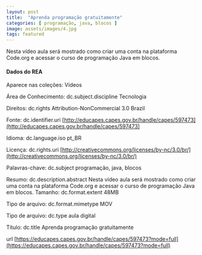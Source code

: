 ```yaml
---
layout: post
title:  "Aprenda programação gratuitamente"
categories: [ programação, java, blocos ]
image: assets/images/4.jpg
tags: featured
---
```


Nesta vídeo aula será mostrado como criar uma conta na plataforma Code.org e acessar o curso de programação Java em blocos.

#### Dados do REA

Aparece nas coleções:	Vídeos

Área de Conhecimento: dc.subject.discipline	Tecnologia

Direitos: dc.rights	Attribution-NonCommercial 3.0 Brazil

Fonte: dc.identifier.uri	[http://educapes.capes.gov.br/handle/capes/597473](http://educapes.capes.gov.br/handle/capes/597473)

Idioma: dc.language.iso	pt_BR

Licença: dc.rights.uri	[http://creativecommons.org/licenses/by-nc/3.0/br/](http://creativecommons.org/licenses/by-nc/3.0/br/)

Palavras-chave: dc.subject	programação, java, blocos

Resumo: dc.description.abstract	Nesta vídeo aula será mostrado como criar uma conta na plataforma Code.org e acessar o curso de programação Java em blocos.
Tamanho: dc.format.extent	48MB

Tipo de arquivo: dc.format.mimetype	MOV

Tipo de arquivo: dc.type	aula digital

Título: dc.title	Aprenda programação gratuitamente

url	[https://educapes.capes.gov.br/handle/capes/597473?mode=full](https://educapes.capes.gov.br/handle/capes/597473?mode=full)
